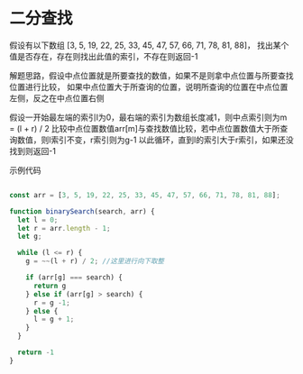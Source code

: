 # 二分查找

假设有以下数组 [3, 5, 19, 22, 25, 33, 45, 47, 57, 66, 71, 78, 81, 88]，
找出某个值是否存在，存在则找出此值的索引，不存在则返回-1

解题思路，假设中点位置就是所要查找的数值，如果不是则拿中点位置与所要查找位置进行比较，
如果中点位置大于所查询的位置，说明所查询的位置在中点位置左侧，反之在中点位置右侧

假设一开始最左端的索引l为0，最右端的索引为数组长度减1，则中点索引则为m = (l + r) / 2
比较中点位置数值arr[m]与查找数值比较，若中点位置数值大于所查询数值，则l索引不变，r索引则为g-1
以此循环，直到l的索引大于r索引，如果还没找到则返回-1

示例代码
```js

const arr = [3, 5, 19, 22, 25, 33, 45, 47, 57, 66, 71, 78, 81, 88];

function binarySearch(search, arr) {
  let l = 0;
  let r = arr.length - 1;
  let g;

  while (l <= r) {
    g = ~~(l + r) / 2; //这里进行向下取整

    if (arr[g] === search) {
      return g
    } else if (arr[g] > search) {
      r = g -1;
    } else {
      l = g + 1;
    }
  }

  return -1
}

```
